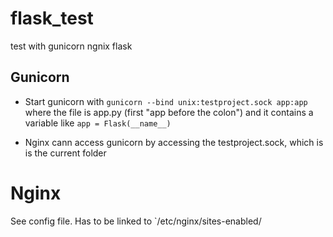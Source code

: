 # flask_test
test with gunicorn ngnix flask

## Gunicorn
- Start gunicorn with 
`gunicorn --bind unix:testproject.sock app:app` 
where the file is app.py (first "app before the colon") and it contains a variable like
`app = Flask(__name__)`

- Nginx cann access gunicorn by accessing the testproject.sock, which is is the current folder

# Nginx
See config file.
Has to be linked to `/etc/nginx/sites-enabled/
